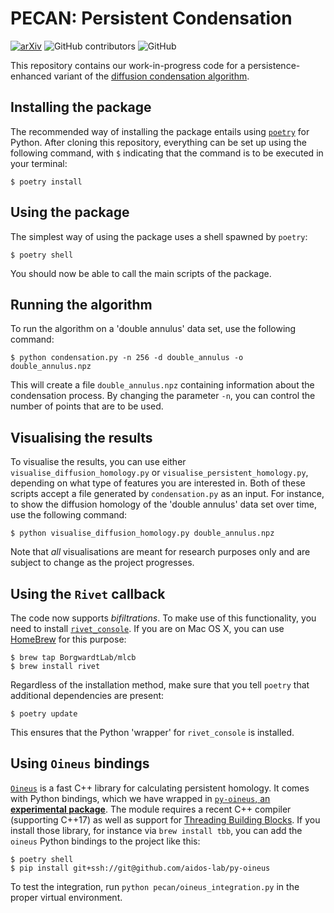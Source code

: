 # PECAN: Persistent Condensation

[![arXiv](https://img.shields.io/badge/arXiv-2203.14860-b31b1b.svg)](https://arxiv.org/abs/2203.14860) ![GitHub contributors](https://img.shields.io/github/contributors/KrishnaswamyLab/PECAN) ![GitHub](https://img.shields.io/github/license/KrishnaswamyLab/PECAN)

This repository contains our work-in-progress code for
a persistence-enhanced variant of the [diffusion condensation
algorithm](https://ieeexplore.ieee.org/document/9006013).

## Installing the package

The recommended way of installing the package entails using
[`poetry`](https://python-poetry.org/) for Python. After cloning this
repository, everything can be set up using the following command, with
`$` indicating that the command is to be executed in your terminal:

```
$ poetry install 
```

## Using the package

The simplest way of using the package uses a shell spawned by `poetry`:

```
$ poetry shell
```

You should now be able to call the main scripts of the package.

## Running the algorithm

To run the algorithm on a 'double annulus' data set, use the following
command:

```
$ python condensation.py -n 256 -d double_annulus -o double_annulus.npz
```

This will create a file `double_annulus.npz` containing information
about the condensation process. By changing the parameter `-n`, you
can control the number of points that are to be used.

## Visualising the results

To visualise the results, you can use either
`visualise_diffusion_homology.py` or `visualise_persistent_homology.py`,
depending on what type of features you are interested in. Both of these
scripts accept a file generated by `condensation.py` as an input. For
instance, to show the diffusion homology of the 'double annulus' data
set over time, use the following command:

```
$ python visualise_diffusion_homology.py double_annulus.npz
```

Note that *all* visualisations are meant for research purposes only and
are subject to change as the project progresses.

## Using the `Rivet` callback

The code now supports *bifiltrations*. To make use of this
functionality, you need to install [`rivet_console`](https://github.com/rivetTDA/rivet).
If you are on Mac OS X, you can use [HomeBrew](https://brew.sh) for this
purpose:

```
$ brew tap BorgwardtLab/mlcb
$ brew install rivet
```

Regardless of the installation method, make sure that you tell `poetry`
that additional dependencies are present:

```
$ poetry update
```

This ensures that the Python 'wrapper' for `rivet_console` is installed.

## Using `Oineus` bindings

[`Oineus`](https://github.com/anigmetov/oineus) is a fast C++ library for
calculating persistent homology. It comes with Python bindings, which
we have wrapped in [`py-oineus`, an **experimental package**](https://github.com/aidos-lab/py-oineus).
The module requires a recent C++ compiler (supporting C++17) as well as
support for [Threading Building Blocks](https://github.com/oneapi-src/oneTBB).
If you install those library, for instance via `brew install tbb`, you
can add the `oineus` Python bindings to the project like this:

```
$ poetry shell
$ pip install git+ssh://git@github.com/aidos-lab/py-oineus
```

To test the integration, run `python pecan/oineus_integration.py` in the
proper virtual environment.
